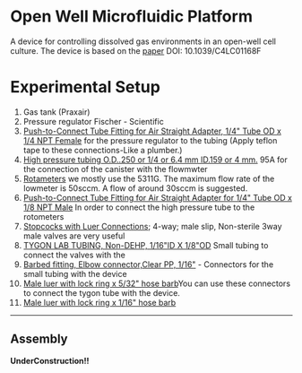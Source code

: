# Open Well Microfluidic Platform
A device for controlling dissolved gas environments in an open-well cell culture. 
The device is based on the [paper](http://pubs.rsc.org/en/Content/ArticleLanding/2014/LC/c4lc01168f#!divAbstract) DOI: 10.1039/C4LC01168F
# Experimental Setup
01. Gas tank (Praxair) 
02. Pressure regulator Fischer - Scientific
03. [Push-to-Connect Tube Fitting for Air Straight Adapter, 1/4" Tube OD x 1/4 NPT Female](http://www.mcmaster.com/#5779k131/=x9bcop) for the pressure regulator to the tubing
    (Apply teflon tape to these connections-Like a plumber.)
04. [High pressure tubing O.D..250 or 1/4 or 6.4 mm ID.159 or 4 mm.](http://www.mcmaster.com/#5648k25/=x9bcpj)
    95A for the connection of  the canister with the flowmwter
05. [Rotameters](http://www.omega.com/pptst/FL5000.html) we mostly use the 5311G. The maximum flow rate of the lowmeter is 50sccm. A flow of around 30sccm is suggested.
06. [Push-to-Connect Tube Fitting for Air Straight Adapter for 1/4" Tube OD x 1/8 NPT Male](http://www.mcmaster.com/#5779k108/=x9bcp0) 
 In order to connect the high pressure tube to the rotometers
07. [Stopcocks with Luer Connections](http://www.coleparmer.com/Product/Stopcocks_with_Luer_Connections_4_way_male_slip_Non_sterile/EW-30600-03); 4-way; male slip, Non-sterile 3way male valves are very useful
08. [TYGON LAB TUBING, Non-DEHP, 1/16"ID X 1/8"OD](http://www.coleparmer.com/Product/TYGON_LAB_TUBING_Non_DEHP_1_16_ID_X_1_8_OD_50_FT_PACK/EW-07407-71) Small tubing to connect the valves with the 
09. [Barbed fitting, Elbow connector,Clear PP, 1/16"](http://www.coleparmer.com/Product/Barbed_fitting_Elbow_connector_Clear_PP_1_16_25_pk/SC-06365-17?referred_id=5576&ProductID=SC-06365-17) - Connectors for the small tubing with the device
10. [Male luer with lock ring x 5/32" hose barb](http://www.coleparmer.com/Product/Male_luer_with_lock_ring_x_5_32_hose_barb_PP_25_pk/EW-45518-06)You can use these connectors  to connect the tygon tube with the device.
11. [Male luer with lock ring x 1/16" hose barb](http://www.coleparmer.com/Product/Male_luer_with_lock_ring_x_1_16_hose_barb_PC_25_pk/UX-45504-00)


------------------------
Assembly
------------------------

**UnderConstruction!!**






